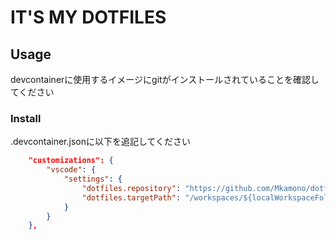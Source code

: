 # IT'S MY DOTFILES
## Usage
devcontainerに使用するイメージにgitがインストールされていることを確認してください
### Install
.devcontainer.jsonに以下を追記してください
```json
    "customizations": {
        "vscode": {
            "settings": {
                "dotfiles.repository": "https://github.com/Mkamono/dotfiles.git",
                "dotfiles.targetPath": "/workspaces/${localWorkspaceFolderBasename}/dotfiles"
            }
        }
    },
```

